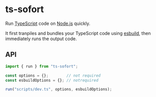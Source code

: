 # ts-sofort

Run [TypeScript](https://www.typescriptlang.org/) code on [Node.js](https://nodejs.org/) quickly.

It first tranpiles and bundles your TypeScript code using [esbuild](https://esbuild.github.io/), then immediately runs the output code.


## API

```js
import { run } from "ts-sofort";

const options = {};        // not required
const esbuildOptions = {}; // notrequired

run("scripts/dev.ts", options, esbuildOptions);
```
